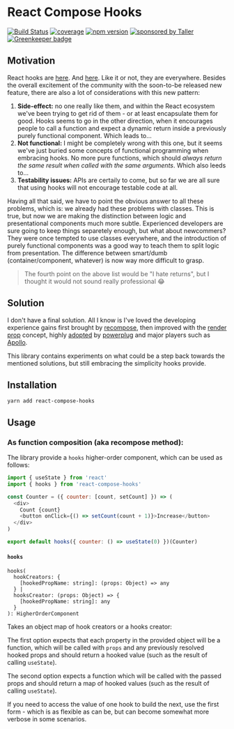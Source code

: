 # React Compose Hooks

[![Build Status](https://travis-ci.org/lucasconstantino/react-compose-hooks.svg?branch=master)](https://travis-ci.org/lucasconstantino/react-compose-hooks)
[![coverage](https://img.shields.io/codecov/c/github/lucasconstantino/react-compose-hooks.svg?style=flat-square)](https://codecov.io/github/lucasconstantino/react-compose-hooks)
[![npm version](https://img.shields.io/npm/v/react-compose-hooks.svg?style=flat-square)](https://www.npmjs.com/package/react-compose-hooks)
[![sponsored by Taller](https://raw.githubusercontent.com/TallerWebSolutions/tallerwebsolutions.github.io/master/sponsored-by-taller.png)](https://taller.net.br/en/) [![Greenkeeper badge](https://badges.greenkeeper.io/lucasconstantino/react-compose-hooks.svg)](https://greenkeeper.io/)

## Motivation

React hooks are [here](https://reactjs.org/docs/hooks-intro.html). And [here](https://github.com/reactjs/rfcs/pull/68). Like it or not, they are everywhere. Besides the overall excitement of the community with the soon-to-be released new feature, there are also a lot of considerations with this new pattern:

1. **Side-effect:** no one really like them, and within the React ecosystem we've been trying to get rid of them - or at least encapsulate them for good. Hooks seems to go in the other direction, when it encourages people to call a function and expect a dynamic return inside a previously purely functional component. Which leads to...
2. **Not functional:** I might be completely wrong with this one, but it seems we've just buried some concepts of functional programming when embracing hooks. No more pure functions, which should _always return the same result when called with the same arguments_. Which also leeds to...
3. **Testability issues:** APIs are certaily to come, but so far we are all sure that using hooks will not encourage testable code at all.

Having all that said, we have to point the obvious answer to all these problems, which is: we already had these problems with classes. This is true, but now we are making the distinction between logic and presentational components much more subtle. Experienced developers are sure going to keep things separetely enough, but what about newcommers? They were once tempted to use classes everywhere, and the introduction of purely functional components was a good way to teach them to split logic from presentation. The difference between smart/dumb (container/component, whatever) is now way more difficult to grasp.

> The fourth point on the above list would be "I hate returns", but I thought it would not sound really professional :joy:

## Solution

I don't have a final solution. All I know is I've loved the developing experience gains first brought by [recompose](https://github.com/acdlite/recompose), then improved with the [render prop](https://reactjs.org/docs/render-props.html) concept, highly [adopted](https://github.com/pedronauck/react-adopt) by [powerplug](https://github.com/renatorib/react-powerplug) and major players such as [Apollo](https://github.com/apollographql/react-apollo).

This library contains experiments on what could be a step back towards the mentioned solutions, but still embracing the simplicity hooks provide.

## Installation

`yarn add react-compose-hooks`

## Usage

### As function composition (aka recompose method):

The library provide a `hooks` higher-order component, which can be used as follows:

```js
import { useState } from 'react'
import { hooks } from 'react-compose-hooks'

const Counter = ({ counter: [count, setCount] }) => (
  <div>
    Count {count}
    <button onClick={() => setCount(count + 1)}>Increase</button>
  </div>
)

export default hooks({ counter: () => useState(0) })(Counter)
```

#### `hooks`

```
hooks(
  hookCreators: {
    [hookedPropName: string]: (props: Object) => any
  } |
  hooksCreator: (props: Object) => {
    [hookedPropName: string]: any
  }
): HigherOrderComponent
```

Takes an object map of hook creators or a hooks creator:

The first option expects that each property in the provided object will be a function, which will be called with `props` and any previously resolved hooked props and should return a hooked value (such as the result of calling `useState`).

The second option expects a function which will be called with the passed props and should return a map of hooked values (such as the result of calling `useState`).

If you need to access the value of one hook to build the next, use the first form - which is as flexible as can be, but can become somewhat more verbose in some scenarios.
